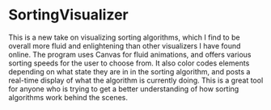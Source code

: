# SortingVisualizer
This is a new take on visualizing sorting algorithms, which I find to be overall more fluid and enlightening than other visualizers I have found online. The program uses Canvas for fluid animations, and offers various sorting speeds for the user to choose from. It also color codes elements depending on what state they are in in the sorting algorithm, and posts a real-time display of what the algorithm is currently doing. This is a great tool for anyone who is trying to get a better understanding of how sorting algorithms work behind the scenes.
